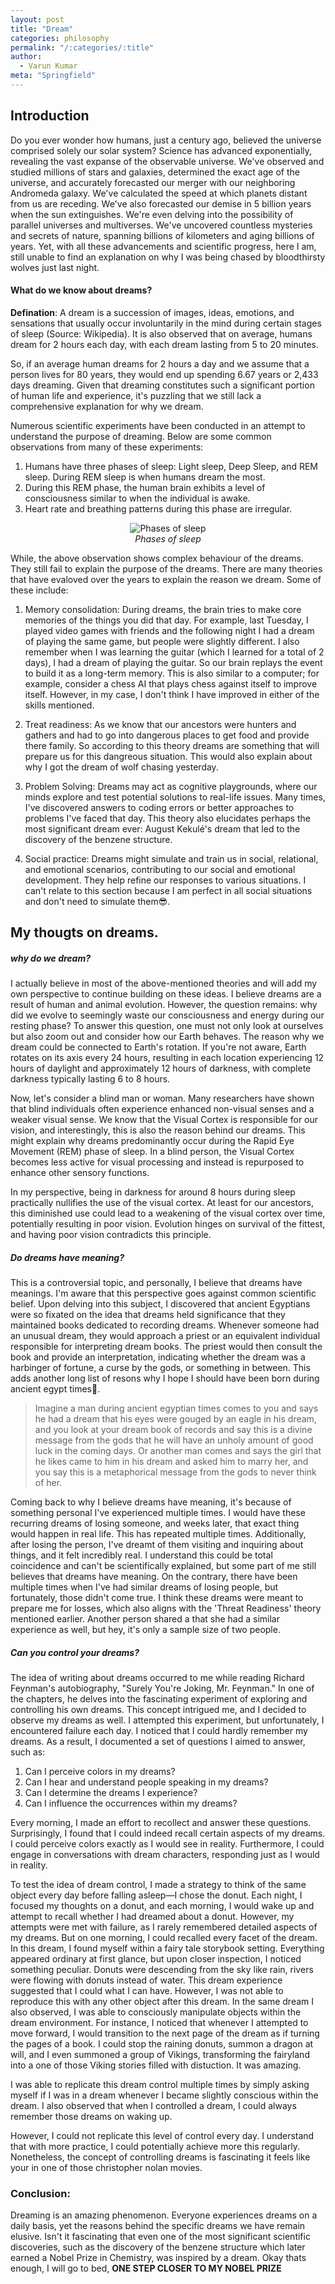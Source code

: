 ```yaml
---
layout: post
title: "Dream"
categories: philosophy
permalink: "/:categories/:title"
author:
  - Varun Kumar
meta: "Springfield"
---
```


## Introduction

Do you ever wonder how humans, just a century ago, believed the universe comprised solely our solar system? Science has advanced exponentially, revealing the vast expanse of the observable universe. We've observed and studied millions of stars and galaxies, determined the exact age of the universe, and accurately forecasted our merger with our neighboring Andromeda galaxy. We've calculated the speed at which planets distant from us are receding. We've also forecasted our demise in 5 billion years when the sun extinguishes. We're even delving into the possibility of parallel universes and multiverses. We've uncovered countless mysteries and secrets of nature, spanning billions of kilometers and aging billions of years. Yet, with all these advancements and scientific progress, here I am, still unable to find an explanation on why I was being chased by bloodthirsty wolves just last night.

#### What do we know about dreams?

**Defination**: A dream is a succession of images, ideas, emotions, and sensations that usually occur involuntarily in the mind during certain stages of sleep (Source: Wikipedia). It is also observed that on average, humans dream for 2 hours each day, with each dream lasting from 5 to 20 minutes.

So, if an average human dreams for 2 hours a day and we assume that a person lives for 80 years, they would end up spending 6.67 years or 2,433 days dreaming. Given that dreaming constitutes such a significant portion of human life and experience, it's puzzling that we still lack a comprehensive explanation for why we dream.

Numerous scientific experiments have been conducted in an attempt to understand the purpose of dreaming. Below are some common observations from many of these experiments:

1. Humans have three phases of sleep: Light sleep, Deep Sleep, and REM sleep. During REM sleep is when humans dream the most.
2. During this REM phase, the human brain exhibits a level of consciousness similar to when the individual is awake.
3. Heart rate and breathing patterns during this phase are irregular.

<p align="center">
  <img src="https://github.com/varunkumarnr/blogs/blob/ceeaac408778b047a783670e16c64e132ac04fd6/images/Dream_Phases.jpg?raw=true" alt="Phases of sleep" style="max-width:300px;" />
  <br>
  <em>Phases of sleep</em>
</p>

While, the above observation shows complex behaviour of the dreams. They still fail to explain the purpose of the dreams. There are many theories that have evaloved over the years to explain the reason we dream. Some of these include:

1. Memory consolidation: During dreams, the brain tries to make core memories of the things you did that day. For example, last Tuesday, I played video games with friends and the following night I had a dream of playing the same game, but people were slightly different. I also remember when I was learning the guitar (which I learned for a total of 2 days), I had a dream of playing the guitar. So our brain replays the event to build it as a long-term memory. This is also similar to a computer; for example, consider a chess AI that plays chess against itself to improve itself. However, in my case, I don't think I have improved in either of the skills mentioned.

2. Treat readiness: As we know that our ancestors were hunters and gathers and had to go into dangerous places to get food and provide there family. So according to this theory dreams are something that will prepare us for this dangreous situation. This would also explain about why I got the dream of wolf chasing yesterday.

3. Problem Solving: Dreams may act as cognitive playgrounds, where our minds explore and test potential solutions to real-life issues. Many times, I've discovered answers to coding errors or better approaches to problems I've faced that day. This theory also elucidates perhaps the most significant dream ever: August Kekulé's dream that led to the discovery of the benzene structure.

4. Social practice: Dreams might simulate and train us in social, relational, and emotional scenarios, contributing to our social and emotional development. They help refine our responses to various situations. I can't relate to this section because I am perfect in all social situations and don't need to simulate them😎.

## My thougts on dreams.

##### **why do we dream?**

I actually believe in most of the above-mentioned theories and will add my own perspective to continue building on these ideas. I believe dreams are a result of human and animal evolution. However, the question remains: why did we evolve to seemingly waste our consciousness and energy during our resting phase? To answer this question, one must not only look at ourselves but also zoom out and consider how our Earth behaves. The reason why we dream could be connected to Earth's rotation. If you're not aware, Earth rotates on its axis every 24 hours, resulting in each location experiencing 12 hours of daylight and approximately 12 hours of darkness, with complete darkness typically lasting 6 to 8 hours.

Now, let's consider a blind man or woman. Many researchers have shown that blind individuals often experience enhanced non-visual senses and a weaker visual sense. We know that the Visual Cortex is responsible for our vision, and interestingly, this is also the reason behind our dreams. This might explain why dreams predominantly occur during the Rapid Eye Movement (REM) phase of sleep. In a blind person, the Visual Cortex becomes less active for visual processing and instead is repurposed to enhance other sensory functions.

In my perspective, being in darkness for around 8 hours during sleep practically nullifies the use of the visual cortex. At least for our ancestors, this diminished use could lead to a weakening of the visual cortex over time, potentially resulting in poor vision. Evolution hinges on survival of the fittest, and having poor vision contradicts this principle.

##### **Do dreams have meaning?**

This is a controversial topic, and personally, I believe that dreams have meanings. I'm aware that this perspective goes against common scientific belief. Upon delving into this subject, I discovered that ancient Egyptians were so fixated on the idea that dreams held significance that they maintained books dedicated to recording dreams. Whenever someone had an unusual dream, they would approach a priest or an equivalent individual responsible for interpreting dream books. The priest would then consult the book and provide an interpretation, indicating whether the dream was a harbinger of fortune, a curse by the gods, or something in between. This adds another long list of resons why I hope I should have been born during ancient egypt times🥺.

> Imagine a man during ancient egyptian times comes to you and says he had a dream that his eyes were gouged by an eagle in his dream, and you look at your dream book of records and say this is a divine message from the gods that he will have an unholy amount of good luck in the coming days. Or another man comes and says the girl that he likes came to him in his dream and asked him to marry her, and you say this is a metaphorical message from the gods to never think of her.

Coming back to why I believe dreams have meaning, it's because of something personal I've experienced multiple times. I would have these recurring dreams of losing someone, and weeks later, that exact thing would happen in real life. This has repeated multiple times. Additionally, after losing the person, I've dreamt of them visiting and inquiring about things, and it felt incredibly real. I understand this could be total coincidence and can't be scientifically explained, but some part of me still believes that dreams have meaning. On the contrary, there have been multiple times when I've had similar dreams of losing people, but fortunately, those didn't come true. I think these dreams were meant to prepare me for losses, which also aligns with the 'Threat Readiness' theory mentioned earlier. Another person shared a that she had a similar experience as well, but hey, it's only a sample size of two people.

##### **Can you control your dreams?**

The idea of writing about dreams occurred to me while reading Richard Feynman's autobiography, "Surely You're Joking, Mr. Feynman." In one of the chapters, he delves into the fascinating experiment of exploring and controlling his own dreams. This concept intrigued me, and I decided to observe my dreams as well. I attempted this experiment, but unfortunately, I encountered failure each day. I noticed that I could hardly remember my dreams. As a result, I documented a set of questions I aimed to answer, such as:

1. Can I perceive colors in my dreams?
2. Can I hear and understand people speaking in my dreams?
3. Can I determine the dreams I experience?
4. Can I influence the occurrences within my dreams?

Every morning, I made an effort to recollect and answer these questions. Surprisingly, I found that I could indeed recall certain aspects of my dreams. I could perceive colors exactly as I would see in reality. Furthermore, I could engage in conversations with dream characters, responding just as I would in reality.

To test the idea of dream control, I made a strategy to think of the same object every day before falling asleep—I chose the donut. Each night, I focused my thoughts on a donut, and each morning, I would wake up and attempt to recall whether I had dreamed about a donut. However, my attempts were met with failure, as I rarely remembered detailed aspects of my dreams. But on one morning, I could recalled every facet of the dream.
In this dream, I found myself within a fairy tale storybook setting. Everything appeared ordinary at first glance, but upon closer inspection, I noticed something peculiar. Donuts were descending from the sky like rain, rivers were flowing with donuts instead of water. This dream experience suggested that I could what I can have. However, I was not able to reproduce this with any other object after this dream. In the same dream I also observed, I was able to consciously manipulate objects within the dream environment. For instance, I noticed that whenever I attempted to move forward, I would transition to the next page of the dream as if turning the pages of a book. I could stop the raining donuts, summon a dragon at will, and I even summoned a group of Vikings, transforming the fairyland into a one of those Viking stories filled with distuction. It was amazing.

I was able to replicate this dream control multiple times by simply asking myself if I was in a dream whenever I became slightly conscious within the dream. I also observed that when I controlled a dream, I could always remember those dreams on waking up.

However, I could not replicate this level of control every day. I understand that with more practice, I could potentially achieve more this regularly. Nonetheless, the concept of controlling dreams is fascinating it feels like your in one of those christopher nolan movies.

### Conclusion:

Dreaming is an amazing phenomenon. Everyone experiences dreams on a daily basis, yet the reasons behind the specific dreams we have remain elusive. Isn't it fascinating that even one of the most significant scientific discoveries, such as the discovery of the benzene structure which later earned a Nobel Prize in Chemistry, was inspired by a dream. Okay thats enough, I will go to bed, **ONE STEP CLOSER TO MY NOBEL PRIZE**
